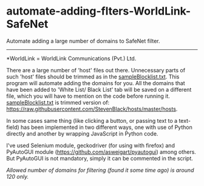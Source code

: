 # automate-adding-flters-WorldLink-SafeNet
Automate adding a large number of domains to SafeNet filter.

------------------------------------------------------------
*WorldLink = WorldLink Communications (Pvt.) Ltd.

There are a large number of 'host' files out there. Unnecessary parts of such 'host' files should be trimmed as in the [sampleBlocklist.txt](./sampleBlocklist.txt). This program will automate adding the domains for you. All the domains that have been added to 'White List/ Black List' tab will be saved on a different file, which you will have to mention on the code before running it. [sampleBlocklist.txt](./sampleBlocklist.txt) is trimmed version of: https://raw.githubusercontent.com/StevenBlack/hosts/master/hosts.

In some cases same thing (like clicking a button, or passing text to a text-field) has been implemented in two different ways, one with use of Python directly and another by wrapping JavaScript in Python code.

I've used Selenium module, geckodriver (for using with firefox) and PyAutoGUI module (https://github.com/asweigart/pyautogui) among others. But PyAutoGUI is not mandatory, simply it can be commented in the script.

*Allowed number of domains for filtering (found it some time ago) is around 120 only.*